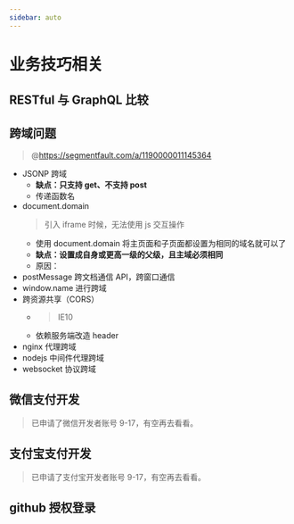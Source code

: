 ```yaml
---
sidebar: auto
---
```


# 业务技巧相关

## RESTful 与 GraphQL 比较

## 跨域问题

> @https://segmentfault.com/a/1190000011145364

- JSONP 跨域
  - **缺点：只支持 get、不支持 post**
  - 传递函数名
- document.domain
  > 引入 iframe 时候，无法使用 js 交互操作
  - 使用 document.domain 将主页面和子页面都设置为相同的域名就可以了
  - **缺点：设置成自身或更高一级的父级，且主域必须相同**
  - 原因：
- postMessage 跨文档通信 API，跨窗口通信
- window.name 进行跨域
- 跨资源共享（CORS）
  - > IE10
  - 依赖服务端改造 header
- nginx 代理跨域
- nodejs 中间件代理跨域
- websocket 协议跨域
  >

## 微信支付开发

> 已申请了微信开发者账号 9-17，有空再去看看。

## 支付宝支付开发

> 已申请了支付宝开发者账号 9-17，有空再去看看。

## github 授权登录
